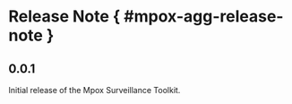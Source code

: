 # Release Note { #mpox-agg-release-note }

## 0.0.1

Initial release of the Mpox Surveillance Toolkit.
